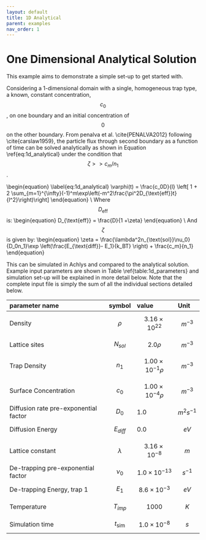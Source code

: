 ```yaml
---
layout: default
title: 1D Analytical
parent: examples
nav_order: 1
---
```

# One Dimensional Analytical Solution

This example aims to demonstrate a simple set-up to get started with. 

Considering a 1-dimensional domain with a single, homogeneous trap type, a known, constant concentration, $$c_0$$, on one boundary and an initial concentration of $$0$$ on the other boundary. From penalva et al. \cite{PENALVA2012} following \cite{carslaw1959}, the particle flux through second boundary as a function of time can be solved analytically as shown in Equation \ref{eq:1d_analytical} under the condition that $$\zeta >> c_m/n_1$$.

\begin{equation}
\label{eq:1d_analytical}
\varphi(t) = \frac{c_0D}{l} \left[ 1 + 2 \sum_{m=1}^{\infty}(-1)^m\exp\left(-m^2\frac{\pi^2D_{\text{eff}}t}{l^2}\right)\right]
\end{equation} \\
Where $$D_{\text{eff}} $$ is:
\begin{equation}
D_{\text{eff}} = \frac{D}{1 +\zeta}
\end{equation} \\
And $$\zeta$$ is given by:
\begin{equation}
\zeta = \frac{\lambda^2n_{\text{sol}}\nu_0}{D_0n_1}\exp \left(\frac{E_{\text{diff}}- E_1}{k_BT} \right) + \frac{c_m}{n_1}
\end{equation} 

This can be simulated in Achlys and compared to the analytical solution. Example input parameters are shown in Table \ref{table:1d_parameters} and simulation set-up will be explained in more detail below. Note that the complete input file is simply the sum of all the individual sections detailed below. 

| parameter name  | symbol   | value | Unit |
|:-------------|:------------------|:------|:------------|
| Density          | $$\rho$$ | $$3.16\times 10^{22} $$  | $$m^{-3} $$ |
| Lattice sites | $$N_{sol}$$  | $$2.0 \rho$$  | $$m^{-3}$$ |
| Trap Density           | $$n_1$$    | $$1.00\times 10^{-1}\rho $$   | $$m^{-3} $$ |
| Surface Concentration   | $$c_0$$ | $$1.00\times 10^{-4} \rho$$  | $$m^{-3} $$ |
| Diffusion rate pre-exponential factor| $$D_0$$ |1.0 |$$m^{2}s^{-1}$$|
| Diffusion Energy| $$E_{diff}$$ | 0.0 | $$eV$$ |
| Lattice constant | $$\lambda$$ |$$3.16\times 10^{-8}$$|$$m$$ |
| De-trapping pre-exponential factor | $$\nu_0$$|  $$1.0\times 10^{-13} $$|$$s^{-1}$$|
|De-trapping Energy, trap 1 | $$E_{1}$$ | $$8.6\times 10^{-3}$$ | $$eV$$ |
| Temperature |  $$T_{imp}$$|  $$1000$$| $$K$$ |
| Simulation time |$$t_{\text{sim}} $$| $$1.0\times 10^{-8}$$| $$s$$ |
